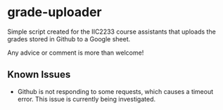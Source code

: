 # grade-uploader
Simple script created for the IIC2233 course assistants that uploads the grades stored in Github to a Google sheet.

Any advice or comment is more than welcome!


## Known Issues
- Github is not responding to some requests, which causes a timeout error. This issue is currently being investigated.
